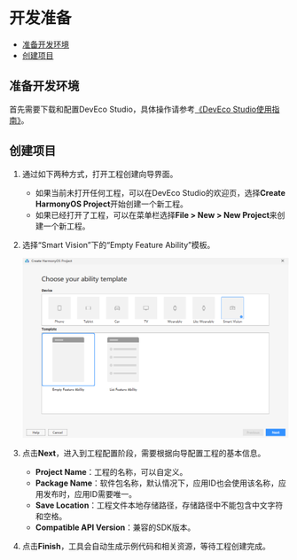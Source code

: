 # 开发准备<a name="ZH-CN_TOPIC_0000001055087693"></a>

-   [准备开发环境](#section1912530122716)
-   [创建项目](#section1456035192720)

## 准备开发环境<a name="section1912530122716"></a>

首先需要下载和配置DevEco Studio，具体操作请参考[《DevEco Studio使用指南》](https://developer.harmonyos.com/cn/docs/documentation/doc-guides/software_install-0000001053582415)。

## 创建项目<a name="section1456035192720"></a>

1.  通过如下两种方式，打开工程创建向导界面。
    -   如果当前未打开任何工程，可以在DevEco Studio的欢迎页，选择**Create HarmonyOS Project**开始创建一个新工程。
    -   如果已经打开了工程，可以在菜单栏选择**File \> New \> New Project**来创建一个新工程。

2.  选择“Smart Vision”下的“Empty Feature Ability”模板。

    ![](figure/zh-cn_image_0000001082434703.png)

3.  点击**Next**，进入到工程配置阶段，需要根据向导配置工程的基本信息。
    -   **Project Name**：工程的名称，可以自定义。
    -   **Package Name**：软件包名称，默认情况下，应用ID也会使用该名称，应用发布时，应用ID需要唯一。
    -   **Save Location**：工程文件本地存储路径，存储路径中不能包含中文字符和空格。
    -   **Compatible API Version**：兼容的SDK版本。

4.  点击**Finish**，工具会自动生成示例代码和相关资源，等待工程创建完成。

